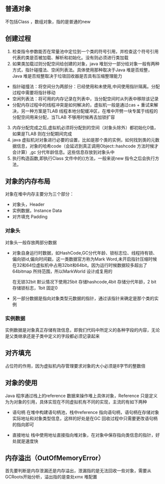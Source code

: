 ## 普通对象 
不包括Class ，数组对象，指的是普通的new

## 创建过程
1. 检查指令参数能否在常量池中定位到一个类的符号引用，并检查这个符号引用代表的类是否被加载、解析和初始化。没有则必须进行类加载
2. 如果类加载过则分配空间给创建的对象，java 堆划分一部分给对象一般有两种方式，指针碰撞法、空闲列表法。具体使用那种取决于Java 堆是否规整，Java 堆是否规整取决于垃圾回收器是否具有压缩整理能力
- 指针碰撞法：将空间分为两部分：已经使用和未使用,中间使用指针隔离。分配过程中需要将指针移动
- 空闲列表法：将可用的内存记录在列表中，当分配空间时从列表中移除该记录
- 分配内存过程中的线程冲突是如何解决的，虚拟机一般是通过cas + 重试来解决，另一种方案是TLAB 线程本地分配缓冲区，在堆中开劈一块专属于线程的分配空间用来分配，当TLAB 不够用时候再去加锁扩容
3. 内存分配完成之后,虚拟机必须将分配到的空间（对象头除外）都初始化0值，如果是TLAB 则在分配期间完成
4. java 虚拟机对对象进行必要的设置，比如是那个类的实例，如何找到类的元数据信息，对象的哈希code（会延迟到真正调用Object::hashcode 方法时候才会计算）,gc 分代年龄信息。这些信息存放到对象头中
5. 执行构造函数,即执行Class 文件中的<init>()方法，一般来说new 指令之后会执行<init>方法，

## 对象的内存布局

对象在堆中内存主要分为三个部分：
- 对象头，Header
- 实例数据，Instance Data
- 对齐填充 Padding

### 对象头
对象头一般存放两部分数据
- 对象自身运行时数据，如HashCode,GC分代年龄、锁标志位、线程持有锁、偏向锁id,偏向时间戳，这一类数据官方称为Mark Word,未开启指针压缩时候在32和64位虚拟机中占用32bit和64bit。因为运行时候数据较多超出了64bitmap 所持范围，所以MarkWorld 设计成复用的
  <p>在无锁32bit 默认情况下使用25bit 存储hashcode,4bit 存储分代年龄，2 bit 存储锁标志，1bit 固定0</p>
- 另一部分数据是指向对象类型元数据的指针，通过该指针来确定是那个类的实例

### 实例数据
实例数据是对象真正存储有效信息，即我们代码中所定义的各种字段的内容，无论是父类继承还是子类中定义的字段都必须记录起来

## 对齐填充
占位符的作用，因为虚拟机内存管理要求对象的大小必须是8字节的整数倍

## 对象的使用
Java 程序通过栈上的reference 数据来操作堆上具体对象，Reference 只是定义为为对象的引用，具体实现在不同虚拟机有不同的实现，主流的有如下两种
- 语句柄
在堆中构建语句柄池，栈中reference 指向语句柄，语句柄在存储对象实际地址和对象类型信息，这样的好处是在GC 回收过程中只需要更改语句柄的指向即可

- 直接地址
栈中使用地址直接指向堆对象，在对象中保存指向类信息的指针，好处就是速度快


## 内存溢出（OutOfMemoryError）
首先要判断是内存泄漏还是内存溢出，泄漏指的是无法回收一些对象，需要从GCRoots开始分析，溢出指的是查处xmx 堆配置


